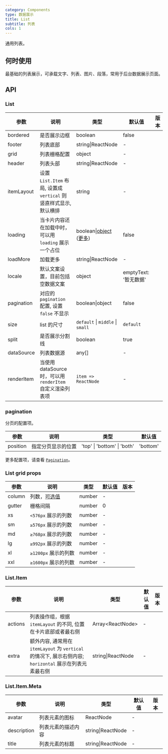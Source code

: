 ```yaml
---
category: Components
type: 数据展示
title: List
subtitle: 列表
cols: 1
---
```


通用列表。

## 何时使用

最基础的列表展示，可承载文字、列表、图片、段落，常用于后台数据展示页面。

## API

### List

| 参数 | 说明 | 类型 | 默认值 | 版本 |
| --- | --- | --- | --- | --- |
| bordered | 是否展示边框 | boolean | false |  |
| footer | 列表底部 | string\|ReactNode | - |  |
| grid | 列表栅格配置 | object | - |  |
| header | 列表头部 | string\|ReactNode | - |  |
| itemLayout | 设置 `List.Item` 布局, 设置成 `vertical` 则竖直样式显示, 默认横排 | string | - |  |
| loading | 当卡片内容还在加载中时，可以用 `loading` 展示一个占位 | boolean\|[object](https://ant.design/components/spin-cn/#API) ([更多](https://github.com/ant-design/ant-design/issues/8659)) | false |  |
| loadMore | 加载更多 | string\|ReactNode | - |  |
| locale | 默认文案设置，目前包括空数据文案 | object | emptyText: '暂无数据' |  |
| pagination | 对应的 `pagination` 配置, 设置 `false` 不显示 | boolean\|object | false |  |
| size | list 的尺寸 | `default` \| `middle` \| `small` | `default` |  |
| split | 是否展示分割线 | boolean | true |  |
| dataSource | 列表数据源 | any[] | - |  |
| renderItem | 当使用 dataSource 时，可以用 `renderItem` 自定义渲染列表项 | `item => ReactNode` | - |  |

### pagination

分页的配置项。

| 参数     | 说明               | 类型                        | 默认值   |
| -------- | ------------------ | --------------------------- | -------- |
| position | 指定分页显示的位置 | 'top' \| 'bottom' \| 'both' | 'bottom' |

更多配置项，请查看 [`Pagination`](/components/pagination/)。

### List grid props

| 参数 | 说明 | 类型 | 默认值 | 版本 |
| --- | --- | --- | --- | --- |
| column | 列数，[可选值](https://github.com/ant-design/ant-design/blob/a7f17b4cdebbca07b3b9ce5698de61e772d46237/components/list/index.tsx#L16) | number | - |  |
| gutter | 栅格间隔 | number | 0 |  |
| xs | `<576px` 展示的列数 | number | - |  |
| sm | `≥576px` 展示的列数 | number | - |  |
| md | `≥768px` 展示的列数 | number | - |  |
| lg | `≥992px` 展示的列数 | number | - |  |
| xl | `≥1200px` 展示的列数 | number | - |  |
| xxl | `≥1600px` 展示的列数 | number | - |  |

### List.Item

| 参数 | 说明 | 类型 | 默认值 | 版本 |
| --- | --- | --- | --- | --- |
| actions | 列表操作组，根据 `itemLayout` 的不同, 位置在卡片底部或者最右侧 | Array&lt;ReactNode> | - |  |
| extra | 额外内容, 通常用在 `itemLayout` 为 `vertical` 的情况下, 展示右侧内容; `horizontal` 展示在列表元素最右侧 | string\|ReactNode | - |  |

### List.Item.Meta

| 参数        | 说明               | 类型              | 默认值 | 版本 |
| ----------- | ------------------ | ----------------- | ------ | ---- |
| avatar      | 列表元素的图标     | ReactNode         | -      |      |
| description | 列表元素的描述内容 | string\|ReactNode | -      |      |
| title       | 列表元素的标题     | string\|ReactNode | -      |      |
